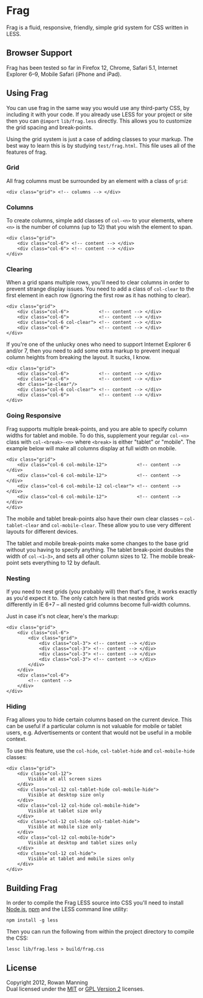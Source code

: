 
Frag
====

Frag is a fluid, responsive, friendly, simple grid system for
CSS written in LESS.


Browser Support
---------------

Frag has been tested so far in Firefox 12, Chrome, Safari 5.1,
Internet Explorer 6–9, Mobile Safari (iPhone and iPad).


Using Frag
----------

You can use frag in the same way you would use any third-party
CSS, by including it with your code. If you already use LESS for
your project or site then you can `@import` `lib/frag.less`
directly. This allows you to customize the grid spacing and
break-points.

Using the grid system is just a case of adding classes to your
markup. The best way to learn this is by studying
`test/frag.html`. This file uses all of the features of frag.

### Grid ###

All frag columns must be surrounded by an element with a class of
`grid`:

    <div class="grid"> <!-- columns --> </div>

### Columns ###

To create columns, simple add classes of `col-<n>` to your
elements, where `<n>` is the number of columns (up to 12) that
you wish the element to span.

    <div class="grid">
        <div class="col-6"> <!-- content --> </div>
        <div class="col-6"> <!-- content --> </div>
    </div>

### Clearing ###

When a grid spans multiple rows, you'll need to clear columns in
order to prevent strange display issues. You need to add a class
of `col-clear` to the first element in each row (ignoring the
first row as it has nothing to clear).

    <div class="grid">
        <div class="col-6">           <!-- content --> </div>
        <div class="col-6">           <!-- content --> </div>
        <div class="col-6 col-clear"> <!-- content --> </div>
        <div class="col-6">           <!-- content --> </div>
    </div>

If you're one of the unlucky ones who need to support Internet
Explorer 6 and/or 7, then you need to add some extra markup to
prevent inequal column heights from breaking the layout. It
sucks, I know.

    <div class="grid">
        <div class="col-6">           <!-- content --> </div>
        <div class="col-6">           <!-- content --> </div>
        <br class="ie-clear"/>
        <div class="col-6 col-clear"> <!-- content --> </div>
        <div class="col-6">           <!-- content --> </div>
    </div>

### Going Responsive ###

Frag supports multiple break-points, and you are able to specify
column widths for tablet and mobile. To do this, supplement your
regular `col-<n>` class with `col-<break>-<n>` where `<break>` is
either "tablet" or "mobile". The example below will make all
columns display at full width on mobile.

    <div class="grid">
        <div class="col-6 col-mobile-12">           <!-- content --> </div>
        <div class="col-6 col-mobile-12">           <!-- content --> </div>
        <div class="col-6 col-mobile-12 col-clear"> <!-- content --> </div>
        <div class="col-6 col-mobile-12">           <!-- content --> </div>
    </div>

The mobile and tablet break-points also have their own clear
classes – `col-tablet-clear` and `col-mobile-clear`. These allow
you to use very different layouts for different devices.

The tablet and mobile break-points make some changes to the base
grid without you having to specify anything. The tablet
break-point doubles the width of `col-<1–3>`, and sets all other
column sizes to 12. The mobile break-point sets everything to 12
by default.

### Nesting ###

If you need to nest grids (you probably will) then that's fine,
it works exactly as you'd expect it to. The only catch here is
that nested grids work differently in IE 6+7 – all nested grid
columns become full-width columns.

Just in case it's not clear, here's the markup:

    <div class="grid">
        <div class="col-6">
            <div class="grid">
                <div class="col-3"> <!-- content --> </div>
                <div class="col-3"> <!-- content --> </div>
                <div class="col-3"> <!-- content --> </div>
                <div class="col-3"> <!-- content --> </div>
            </div>
        </div>
        <div class="col-6">
            <!-- content -->
        </div>
    </div>

### Hiding ###

Frag allows you to hide certain columns based on the current
device. This can be useful if a particular column is not valuable
for mobile or tablet users, e.g. Advertisements or content that
would not be useful in a mobile context.

To use this feature, use the `col-hide`, `col-tablet-hide` and
`col-mobile-hide` classes:

    <div class="grid">
        <div class="col-12">
            Visible at all screen sizes
        </div>
        <div class="col-12 col-tablet-hide col-mobile-hide">
            Visible at desktop size only
        </div>
        <div class="col-12 col-hide col-mobile-hide">
            Visible at tablet size only
        </div>
        <div class="col-12 col-hide col-tablet-hide">
            Visible at mobile size only
        </div>
        <div class="col-12 col-mobile-hide">
            Visible at desktop and tablet sizes only
        </div>
        <div class="col-12 col-hide">
            Visible at tablet and mobile sizes only
        </div>
    </div>


Building Frag
-------------

In order to compile the Frag LESS source into CSS you'll need to
install [Node.js][node], [npm][npm] and the LESS command line
utility:

    npm install -g less

Then you can run the following from within the project directory
to compile the CSS:

    lessc lib/frag.less > build/frag.css


License
-------

Copyright 2012, Rowan Manning  
Dual licensed under the [MIT][mit] or [GPL Version 2][gpl2]
licenses.


[node]: http://nodejs.org/
[npm]: http://npmjs.org/
[gpl2]: http://opensource.org/licenses/gpl-2.0.php
[mit]: http://opensource.org/licenses/mit-license.php
